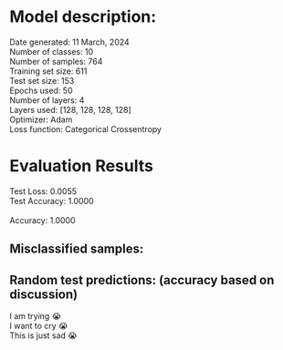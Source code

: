 # Model description:<br>
Date generated: 11 March, 2024<br>
Number of classes: 10<br>
Number of samples: 764<br>
Training set size: 611<br>
Test set size: 153<br>
Epochs used: 50<br>
Number of layers: 4<br>
Layers used: [128, 128, 128, 128]<br>
Optimizer: Adam<br>
Loss function: Categorical Crossentropy<br>
# Evaluation Results<br>
Test Loss: 0.0055<br>
Test Accuracy: 1.0000<br><br>
Accuracy: 1.0000

## Misclassified samples:<br>

## Random test predictions: (accuracy based on discussion)<br>
I am trying 😭<br>
I want to cry 😭<br>
This is just sad 😭<br>
